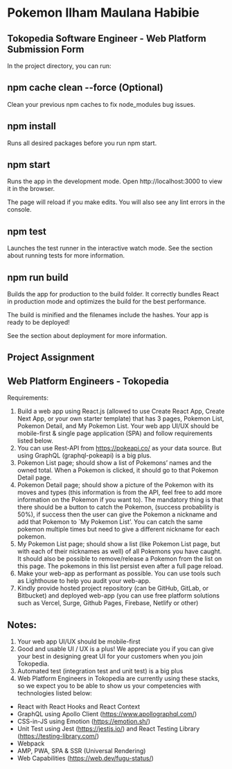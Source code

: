 # Pokemon Ilham Maulana Habibie

## Tokopedia Software Engineer - Web Platform Submission Form

In the project directory, you can run:

## npm cache clean --force (Optional)
Clean your previous npm caches to fix node_modules bug issues.

## npm install
Runs all desired packages before you run npm start.

## npm start

Runs the app in the development mode.
Open http://localhost:3000 to view it in the browser.

The page will reload if you make edits.
You will also see any lint errors in the console.

## npm test

Launches the test runner in the interactive watch mode.
See the section about running tests for more information.

## npm run build

Builds the app for production to the build folder.
It correctly bundles React in production mode and optimizes the build for the best performance.

The build is minified and the filenames include the hashes.
Your app is ready to be deployed!

See the section about deployment for more information.

## Project Assignment
## Web Platform Engineers - Tokopedia
Requirements:
1. Build a web app using React.js (allowed to use Create React App, Create Next
App, or your own starter template) that has 3 pages, Pokemon List, Pokemon
Detail, and My Pokemon List. Your web app UI/UX should be mobile-first &
single page application (SPA) and follow requirements listed below.
2. You can use Rest-API from https://pokeapi.co/ as your data source. But using
GraphQL (graphql-pokeapi) is a big plus.
3. Pokemon List page; should show a list of Pokemons’ names and the owned
total. When a Pokemon is clicked, it should go to that Pokemon Detail page.
4. Pokemon Detail page; should show a picture of the Pokemon with its moves
and types (this information is from the API, feel free to add more information
on the Pokemon if you want to). The mandatory thing is that there should be
a button to catch the Pokemon, (success probability is 50%), if success then
the user can give the Pokemon a nickname and add that Pokemon to `My
Pokemon List’. You can catch the same pokemon multiple times but need to
give a different nickname for each pokemon.
5. My Pokemon List page; should show a list (like Pokemon List page, but with
each of their nicknames as well) of all Pokemons you have caught. It should
also be possible to remove/release a Pokemon from the list on this page. The
pokemons in this list persist even after a full page reload.
6. Make your web-app as performant as possible. You can use tools such as
Lighthouse to help you audit your web-app.
7. Kindly provide hosted project repository (can be GitHub, GitLab, or
Bitbucket) and deployed web-app (you can use free platform solutions such
as Vercel, Surge, Github Pages, Firebase, Netlify or other)

## Notes:
1. Your web app UI/UX should be mobile-first
2. Good and usable UI / UX is a plus! We appreciate you if you can give your best in
designing great UI for your customers when you join Tokopedia.
3. Automated test (integration test and unit test) is a big plus
4. Web Platform Engineers in Tokopedia are currently using these stacks, so we
expect you to be able to show us your competencies with technologies listed below:
- React with React Hooks and React Context
- GraphQL using Apollo Client (https://www.apollographql.com/)
- CSS-in-JS using Emotion (https://emotion.sh/)
- Unit Test using Jest (https://jestjs.io/) and React Testing Library
(https://testing-library.com/)
- Webpack
- AMP, PWA, SPA & SSR (Universal Rendering)
- Web Capabilities (https://web.dev/fugu-status/)
